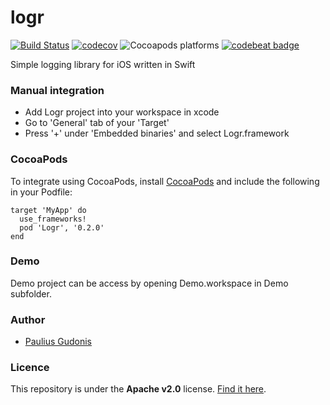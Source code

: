 # logr

[![Build Status](https://travis-ci.com/nakkht/logr.svg?branch=develop)](https://travis-ci.com/nakkht/logr)
[![codecov](https://codecov.io/gh/nakkht/logr/branch/develop/graph/badge.svg)](https://codecov.io/gh/nakkht/logr)
![Cocoapods platforms](https://img.shields.io/cocoapods/p/Logr?color=green)
[![codebeat badge](https://codebeat.co/badges/22ef8e2e-a141-4c24-94b3-3501d0fe9313)](https://codebeat.co/projects/github-com-nakkht-logr-master)

Simple logging library for iOS written in Swift

### Manual integration

* Add Logr project into your workspace in xcode
* Go to 'General' tab of your 'Target'
* Press '+' under 'Embedded binaries' and select Logr.framework

### CocoaPods

To integrate using CocoaPods, install [CocoaPods](https://guides.cocoapods.org/using/getting-started.html) and include the following in your Podfile:

```
target 'MyApp' do
  use_frameworks!
  pod 'Logr', '0.2.0'
end
```

### Demo

Demo project can be access by opening Demo.workspace in Demo subfolder.

### Author
* [Paulius Gudonis](pg@neqsoft.com)

### Licence
This repository is under the **Apache v2.0** license. [Find it here](https://github.com/nakkht/logr/blob/master/LICENSE).
